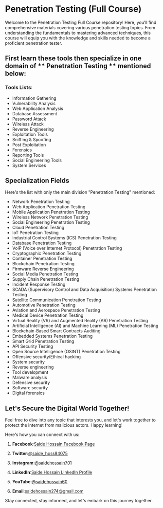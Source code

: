 # Penetration Testing (Full Course)

Welcome to the Penetration Testing Full Course repository! Here, you'll find comprehensive materials covering various penetration testing topics. From understanding the fundamentals to mastering advanced techniques, this course will equip you with the knowledge and skills needed to become a proficient penetration tester.

## First learn these tools then specialize in one domain of ** Penetration Testing ** mentioned below:

### Tools Lists:
- Information Gathering
- Vulnerability Analysis
- Web Application Analysis
- Database Assessment
- Password Attack
- Wireless Attack
- Reverse Engineering
- Exploitation Tools
- Sniffing & Spoofing
- Post Exploitation
- Forensics
- Reporting Tools
- Social Engineering Tools
- System Services


## Specialization Fields
Here's the list with only the main division "Penetration Testing" mentioned:

- Network Penetration Testing
- Web Application Penetration Testing
- Mobile Application Penetration Testing
- Wireless Network Penetration Testing
- Social Engineering Penetration Testing
- Cloud Penetration Testing
- IoT Penetration Testing
- Industrial Control Systems (ICS) Penetration Testing
- Database Penetration Testing
- VoIP (Voice over Internet Protocol) Penetration Testing
- Cryptographic Penetration Testing
- Container Penetration Testing
- Blockchain Penetration Testing
- Firmware Reverse Engineering
- Social Media Penetration Testing
- Supply Chain Penetration Testing
- Incident Response Testing
- SCADA (Supervisory Control and Data Acquisition) Systems Penetration Testing
- Satellite Communication Penetration Testing
- Automotive Penetration Testing
- Aviation and Aerospace Penetration Testing
- Medical Device Penetration Testing
- Virtual Reality (VR) and Augmented Reality (AR) Penetration Testing
- Artificial Intelligence (AI) and Machine Learning (ML) Penetration Testing
- Blockchain-Based Smart Contracts Auditing
- Embedded Systems Penetration Testing
- Smart Grid Penetration Testing
- API Security Testing
- Open Source Intelligence (OSINT) Penetration Testing
- Offensive security/Ethical hacking
- System security
- Reverse engineering
- Tool development
- Malware analysis
- Defensive security
- Software security
- Digital forensics


## Let's Secure the Digital World Together!

Feel free to dive into any topic that interests you, and let's work together to protect the internet from malicious actors. Happy learning!


Here's how you can connect with us:

1. **Facebook**:[Saide Hossain Facebook Page](https://www.facebook.com/saidehossain903)

2. **Twitter**:[@saide_hoss84075](https://twitter.com/saide_hoss84075)

3. **Instagram**:[@saidehossain701](https://www.instagram.com/saidehossain701/)

4. **LinkedIn**:[Saide Hossain LinkedIn Profile](https://www.linkedin.com/in/saide-hossain-69721729b/)

5. **YouTube**:[@saidehossain60](https://www.youtube.com/@saidehossain60)

6. **Email**:[saidehossain274@gmail.com](mailto:saidehossain274@gmail.com)



Stay connected, stay informed, and let's embark on this journey together.
